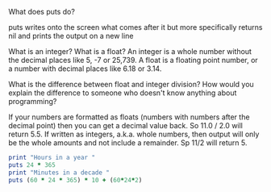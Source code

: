 What does puts do?

puts writes onto the screen what comes after it but more specifically returns nil and prints the output on a new line

What is an integer? What is a float?
An integer is a whole number without the decimal places like 5, -7 or 25,739.  A float is a floating point number, or a number with decimal places like 6.18 or 3.14.

What is the difference between float and integer division? How would you explain the difference to someone who doesn't know anything about programming?

If your numbers are formatted as floats (numbers with numbers after the decimal point) then you can get a decimal value back.  So 11.0 / 2.0 will return 5.5.
If written as integers, a.k.a. whole numbers, then output will only be the whole amounts and not include a remainder.  Sp 11/2 will return 5.

```ruby
print "Hours in a year "
puts 24 * 365
print "Minutes in a decade "
puts (60 * 24 * 365) * 10 + (60*24*2)
```